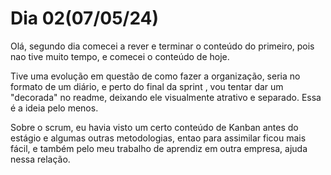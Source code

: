# Dia 02(07/05/24)

Olá, segundo dia comecei a rever e terminar o conteúdo do primeiro, pois nao tive muito tempo, e comecei o conteúdo de hoje.

Tive uma evolução em questão de como fazer a organização, seria no formato de um diário, e perto do final da sprint , vou tentar dar um "decorada" no readme, deixando ele visualmente atrativo e separado.
Essa é a ideia pelo menos.

Sobre o scrum, eu havia visto um certo conteúdo de Kanban antes do estágio e algumas outras metodologias, entao para assimilar ficou mais fácil, e também pelo meu trabalho de aprendiz em outra empresa, ajuda nessa relação.
